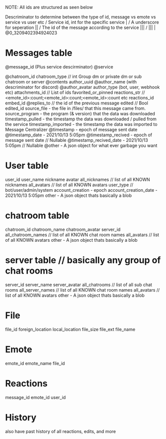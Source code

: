 NOTE: All ids are structured as seen below

  Descriminator to determine between the type of id, message vs emote vs service vs user etc
 / Service id, int for the specific service
| / A underscore for seperation
|| /       The id of the message according to the service
|||       /
|||      |
@0_3209402394924023





# Messages table
@message_id (Plus service descirminator) 
@service 

@chatroom_id
chatroom_type // int Group dm or private dm or sub chatroom or server
@contents 
author_uuid
@author_name (with descriminator for discord)
@author_avatar 
author_type (bot, user, webhook etc)
attachments_id // List of ids
favorited_or_pinned 
reactions_str // <emote_id>:count;<emote_id>:count;<emote_id>:count etc
reactions_id
embed_id
@replies_to // the id of the previous message
edited // Bool
edited_id
source_file - the file in /files/ that this message came from.
source_program - the program (& version) that the data was downloaded
timestamp_pulled - the timestamp the data was downloaded / pulled from the service
timestamp_imported - the timestamp the data was imported to Message Centralizer
@timestamp - epoch of message sent date
@timestamp_date - 2021/10/13 5:05pm 
@timestamp_recived - epoch of message sent date // Nullable
@timestamp_recived_date - 2021/10/13 5:05pm  // Nullable
@other - A json object for what ever garbage you want

# User table
user_id
user_name
nickname
avatar
all_nicknames // list of all KNOWN nicknames
all_avatars // list of all KNOWN avatars
user_type // bot/user/admin/system
account_creation - epoch
account_creation_date - 2021/10/13 5:05pm
other - A json object thats basically a blob

# chatroom table 
chatroom_id
chatroom_name
chatroom_avatar
server_id
all_chatroom_names // list of all KNOWN chat room names
all_avatars // list of all KNOWN avatars
other - A json object thats basically a blob

# server table // basically any group of chat rooms
server_id
server_name
server_avatar
all_chatrooms // list of all sub chat rooms
all_server_names // list of all KNOWN chat room names
all_avatars // list of all KNOWN avatars
other - A json object thats basically a blob

# File
file_id
foreign_location
local_location
file_size
file_ext
file_name

# Emote
emote_id
emote_name
file_id

# Reactions
message_id
emote_id
user_id

# History 
also have past history of all reactions, edits, and more
